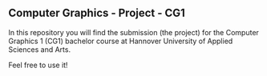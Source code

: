 <h2>Computer Graphics - Project - CG1</h2>
<p>In this repository you will find the submission (the project) for the Computer Graphics 1 (CG1) bachelor course at Hannover University of Applied Sciences and Arts.</p>
<p>Feel free to use it!</p>
